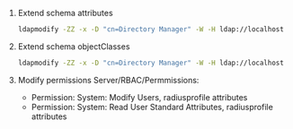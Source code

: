 1. Extend schema attributes

	```bash
    ldapmodify -ZZ -x -D "cn=Directory Manager" -W -H ldap://localhost -f /usr/share/freeipa-plugin-radiusprofile/Attributes.ldif
    ```

2. Extend schema objectClasses

	```bash
    ldapmodify -ZZ -x -D "cn=Directory Manager" -W -H ldap://localhost -f /usr/share/freeipa-plugin-radiusprofile/Classes.ldif
    ```

3. Modify permissions Server/RBAC/Permmissions:
	- Permission: System: Modify Users, radiusprofile attributes
	- Permission: System: Read User Standard Attributes, radiusprofile attributes
